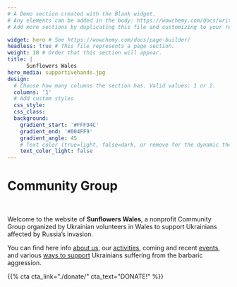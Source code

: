```yaml
---
# A Demo section created with the Blank widget.
# Any elements can be added in the body: https://wowchemy.com/docs/writing-markdown-latex/
# Add more sections by duplicating this file and customizing to your requirements.

widget: hero # See https://wowchemy.com/docs/page-builder/
headless: true # This file represents a page section.
weight: 10 # Order that this section will appear.
title: |
      Sunflowers Wales  
hero_media: supportivehands.jpg
design:
  # Choose how many columns the section has. Valid values: 1 or 2.
  columns: '1'
  # Add custom styles
  css_style:
  css_class:
  background:
    gradient_start: '#FFF94C'
    gradient_end: '#004FF9'
    gradient_angle: 45
    # Text color (true=light, false=dark, or remove for the dynamic theme color).
    text_color_light: false
---
```


# Community Group

<br>

Welcome to the website of **Sunflowers Wales**, a nonprofit Community Group organized by Ukrainian volunteers in Wales to support Ukrainians affected by Russia’s invasion.

You can find here info <a href="/about/">about us</a>, our <a href="/news/">activities</a>, coming and recent <a href="/events/">events</a>, and various <a href="/donate/">ways to support</a> Ukrainians suffering from the barbaric aggression. 

{{% cta cta_link="./donate/" cta_text="DONATE!" %}}
